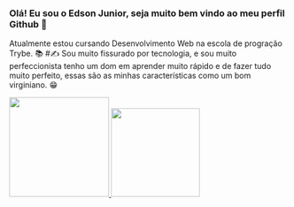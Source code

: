### Olá! Eu sou o Edson Junior, seja muito bem vindo ao meu perfil Github 👋

Atualmente estou cursando Desenvolvimento Web na escola de progração Trybe. 📚 #✍️
Sou muito fissurado por tecnologia, e sou muito perfeccionista tenho um dom em aprender muito rápido e de fazer tudo muito perfeito, essas são as minhas características como um bom virginiano. 😁


<div>
<a href="https://github.com/EdsonJuniorP13">
<img height="180em" src="https://github-readme-stats.vercel.app/api?username=EdsonJuniorP13&theme=chartreuse-dark&show_icons=true"/>
<img height="160em" src="https://github-readme-stats.vercel.app/api/top-langs/?username=EdsonJuniorP13&layout=compact&langs_count=10&theme=chartreuse-dark"/>

